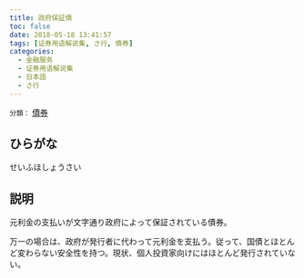 ```yaml
---
title: 政府保証債
toc: false
date: 2018-05-18 13:41:57
tags: [证券用语解说集, さ行, 債券]
categories:
  - 金融服务
  - 证券用语解说集
  - 日本語
  - さ行
---
```


`分類：` [債券](/tags/債券/)

## ひらがな

せいふほしょうさい

## 説明

元利金の支払いが文字通り政府によって保証されている債券。

万一の場合は、政府が発行者に代わって元利金を支払う。従って、国債とほとんど変わらない安全性を持つ。現状、個人投資家向けにはほとんど発行されていない。
